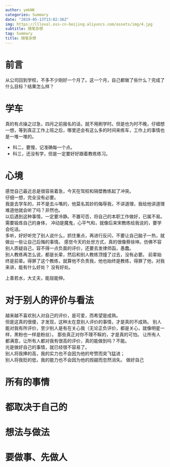```yaml
---
author: ymkNK
categories: Summary
date: "2019-05-13T13:02:36Z"
img: https://lllovol.oss-cn-beijing.aliyuncs.com/assets/img/4.jpg
subtitle: 随笔杂想
tag: Summary
title: 随笔杂想
---
```

# 前言
从公司回到学校，不多不少刚好一个月了。这一个月，自己都做了些什么？完成了什么目标？结果怎么样？

# 学车
真的有点操之过急，四月之前报名的话，就不用刷学时。但是也为时不晚，仔细想一想，等到真正工作上班之后，哪里还会有这么多的时间来练车，工作上的事情也是一堆一堆的。  
- 科二，要慢，记准确每一个点。  
- 科三，还没有学，但是一定要好好跟着教练练习。

# 心境
感觉自己最近总是很容易着急，今天在驾校和隔壁教练起了冲突。  
仔细一想，完全没有必要。  
我是去学车的，并不是去斗嘴的，他莫名其妙的侮辱我，不讲道理，我给他讲道理难道他就会听了吗？非然也。  
以后遇到这种事情，一定要冷静。不置可否，将自己的本职工作做好，已属不易。  
需要锻炼自己的身体，
冲动是魔鬼，心平气和，就像后来宋教练给我说的，要学会吃话。  
多听，好好听完了别人说什么，抓住重点，再进行反问，不要让自己脑子一热，就做出一些让自己后悔的事情。
感觉今天的处世方式，真的很像蔡徐坤。仿佛不容别人质疑自己，容不得一点负面的评价，还要去发律师函，愚蠢。  
别人教练再怎么说，都是长辈，然后和别人教练顶撞了过去，没有必要。 
前辈始终是前辈。得罪了这个教练，就算他不负责我，他也始终是教练，得罪了他，对我来讲，能有什么好处？
没有好处。  

上善若水，大丈夫，能屈能伸。  

# 对于别人的评价与看法
越来越不喜欢别人对自己的评价，是可爱，而希望是成熟。  
但是这真的很傻，才发现，这种太在意别人评价的事情，才是真的不成熟。 
别人能对我有所评价，至少别人是有在关心我（无论正负评价，都是关心，就像明星一样，黑粉也一样是粉丝）。
那些真正对你不理不睬的，才是真的可怕。 
让所有人都满意，让所有人都对我有很高的评价，真的能做到吗？不能。  
光是做好自己的事情，就已经很不容易了。  
别人将我捧的高，我的实力也不会因为他的夸赞而突飞猛进；  
别人将我贬的低，我的能力也不会因为他的觊觎而忽然消失。
做好自己

# 所有的事情
# 都取决于自己的
# 想法与做法
# 要做事、先做人
